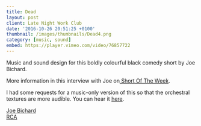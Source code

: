 ```yaml
---
title: Dead
layout: post
client: Late Night Work Club
date: '2016-10-26 20:51:25 +0100'
thumbnail: /images/thumbnails/Dead4.png
category: [music, sound]
embed: https://player.vimeo.com/video/76857722
---
```


Music and sound design for this boldly colourful black comedy short by Joe Bichard.

More information in this interview with Joe on[ Short Of The Week](http://www.shortoftheweek.com/2014/01/06/dead/ "Short Of The Week").

I had some requests for a music-only version of this so that the orchestral textures are more audible. You can hear it [here](http://oswaldskillblog.tumblr.com/post/72461109556/ive-had-a-couple-of-requests-for-a-music-only "Dead Music Only").

[Joe Bichard](http://joebichard.tumblr.com/)  
[RCA](http://www.rca.ac.uk/)
